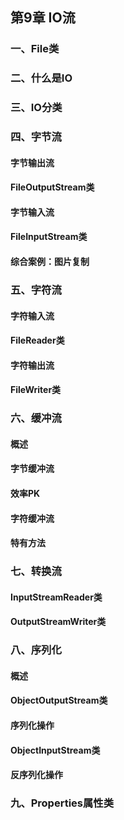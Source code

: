 ## 第9章 IO流

### ⼀、File类
### ⼆、什么是IO
### 三、IO分类
### 四、字节流
#### 字节输出流
#### FileOutputStream类
#### 字节输⼊流
#### FileInputStream类
#### 综合案例：图⽚复制
### 五、字符流
#### 字符输⼊流
#### FileReader类
#### 字符输出流
#### FileWriter类
### 六、缓冲流
#### 概述
#### 字节缓冲流
#### 效率PK
#### 字符缓冲流
#### 特有⽅法
### 七、转换流
#### InputStreamReader类
#### OutputStreamWriter类
### ⼋、序列化
#### 概述
#### ObjectOutputStream类
#### 序列化操作
#### ObjectInputStream类
#### 反序列化操作
### 九、Properties属性类